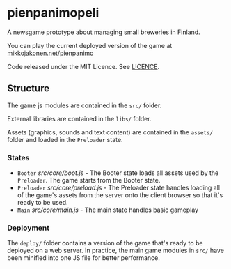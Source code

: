 # pienpanimopeli

A newsgame prototype about managing small breweries in Finland. 

You can play the current deployed version of the game at [mikkojakonen.net/pienpanimo](http://mikkojakonen.net/pienpanimo)

Code released under the MIT Licence. See [LICENCE](/LICENCE).

## Structure

The game js modules are contained in the `src/` folder.

External libraries are contained in the `libs/` folder.

Assets (graphics, sounds and text content) are contained in the `assets/` folder and loaded in the `Preloader` state.
    
### States

* `Booter` *src/core/boot.js* - The Booter state loads all assets used by the `Preloader`. The game starts from the Booter state.
* `Preloader` *src/core/preload.js* - The Preloader state handles loading all of the game's assets from the server onto the client browser so that it's ready to be used.
* `Main` *src/core/main.js* - The main state handles basic gameplay

### Deployment

The `deploy/` folder contains a version of the game that's ready to be deployed on a web server. In practice, the main game modules in `src/` have been minified into one JS file for better performance.